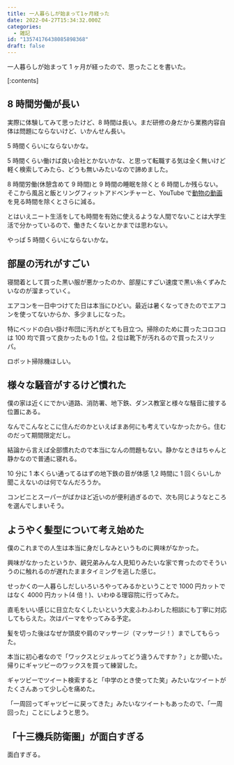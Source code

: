 ```yaml
---
title: 一人暮らしが始まって1ヶ月経った
date: 2022-04-27T15:34:32.000Z
categories:
  - 雑記
id: "13574176438085898368"
draft: false
---
```


一人暮らしが始まって 1 ヶ月が経ったので、思ったことを書いた。

<!-- more -->

[:contents]

## 8 時間労働が長い

実際に体験してみて思ったけど、8 時間は長い。まだ研修の身だから業務内容自体は問題にならないけど、いかんせん長い。

5 時間くらいにならないかな。

5 時間くらい働けば良い会社とかないかな、と思って転職する気は全く無いけど軽く検索してみたら、どうも無いみたいなので諦めました。

8 時間労働(休憩含めて 9 時間)と 9 時間の睡眠を除くと 6 時間しか残らない。そこから風呂と飯とリングフィットアドベンチャーと、YouTube で[動物の動画](https://www.youtube.com/results?search_query=animal+memes)を見る時間を除くとさらに減る。

とはいえニート生活をしても時間を有効に使えるような人間でないことは大学生活で分かっているので、働きたくないとかまでは思わない。

やっぱ 5 時間くらいにならないかな。

## 部屋の汚れがすごい

寝間着として買った黒い服が悪かったのか、部屋にすごい速度で黒い糸くずみたいなのが溜まっていく。

エアコンを一日中つけてた日は本当にひどい。最近は暑くなってきたのでエアコンを使ってないからか、多少ましになった。

特にベッドの白い掛け布団に汚れがとても目立つ。掃除のために買ったコロコロは 100 均で買って良かったもの 1 位。2 位は靴下が汚れるので買ったスリッパ。

ロボット掃除機ほしい。

## 様々な騒音がするけど慣れた

僕の家は近くにでかい道路、消防署、地下鉄、ダンス教室と様々な騒音に接する位置にある。

なんでこんなとこに住んだのかといえばまあ何にも考えていなかったから。住むのだって期間限定だし。

結論から言えば全部慣れたので本当になんの問題もない。静かなときはちゃんと静かなので普通に寝れる。

10 分に 1 本くらい通ってるはずの地下鉄の音が体感 1,2 時間に 1 回くらいしか聞こえないのは何でなんだろうか。

コンビニとスーパーがばかほど近いのが便利過ぎるので、次も同じようなところを選んでしまいそう。

## ようやく髪型について考え始めた

僕のこれまでの人生は本当に身だしなみというものに興味がなかった。

興味がなかったというか、親兄弟みんな人見知りみたいな家で育ったのでそういうのに触れるのが遅れたままタイミングを逃した感じ。

せっかくの一人暮らしだしいろいろやってみるかということで 1000 円カットではなく 4000 円カット(4 倍！)、いわゆる理容院に行ってみた。

直毛をいい感じに目立たなくしたいという大変ふわふわした相談にも丁寧に対応してもらえた。次はパーマをやってみる予定。

髪を切った後はなぜか頭皮や肩のマッサージ（マッサージ！）までしてもらった。

本当に初心者なので「ワックスとジェルってどう違うんですか？」とか聞いた。帰りにギャツビーのワックスを買って練習した。

ギャツビーでツイート検索すると「中学のとき使ってた笑」みたいなツイートがたくさんあって少し心を痛めた。

「一周回ってギャツビーに戻ってきた」みたいなツイートもあったので、「一周回った」ことにしようと思う。

## 「十三機兵防衛圏」が面白すぎる

面白すぎる。

